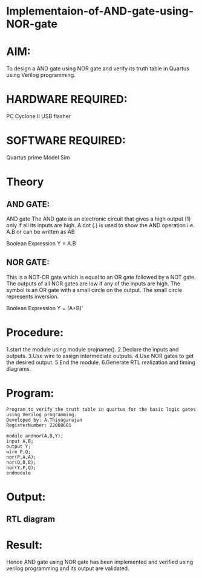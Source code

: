 # Implementaion-of-AND-gate-using-NOR-gate
# AIM:
To design a AND gate using NOR gate and verify its truth table in Quartus using Verilog programming.

# HARDWARE REQUIRED:
PC
Cyclone II
USB flasher

# SOFTWARE REQUIRED:
Quartus prime Model Sim

# Theory
## AND GATE: 
AND gate The AND gate is an electronic circuit that gives a high output (1) only if all its inputs are high. A dot (.) is used to show the AND operation i.e. A.B or can be written as AB

Boolean Expression Y = A.B

## NOR GATE:
This is a NOT-OR gate which is equal to an OR gate followed by a NOT gate. The outputs of all NOR gates are low if any of the inputs are high. The symbol is an OR gate with a small circle on the output. The small circle represents inversion.

Boolean Expression Y = (A+B)'

# Procedure:

1.start the module using module projname().
2.Declare the inputs and outputs.
3.Use wire to assign intermediate outputs.
4.Use NOR gates to get the desired output.
5.End the module.
6.Generate RTL realization and timing diagrams.

# Program:
```
Program to verify the truth table in quartus for the basic logic gates using Verilog programming.
Developed by: A.Thiyagarajan
RegisterNumber: 22008681

module andnor(A,B,Y);
input A,B;
output Y;
wire P,Q;
nor(P,A,A);
nor(Q,B,B);
nor(Y,P,Q);
endmodule
```
# Output:

## RTL diagram


# Result:
Hence AND gate using NOR gate has been implemented and verified using verilog programming and its output are validated.







